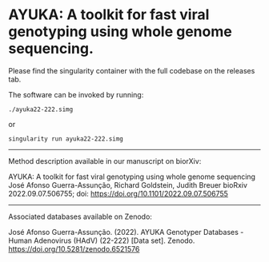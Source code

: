 # AYUKA: A toolkit for fast viral genotyping using whole genome sequencing.


Please find the singularity container with the full codebase on the releases tab. 

The software can be invoked by running:

```./ayuka22-222.simg```

or 

```singularity run ayuka22-222.simg ```
_____________________________________________________________

Method description available in our manuscript on biorXiv:

AYUKA: A toolkit for fast viral genotyping using whole genome sequencing
José Afonso Guerra-Assunção, Richard Goldstein, Judith Breuer
bioRxiv 2022.09.07.506755; doi: https://doi.org/10.1101/2022.09.07.506755

_____________________________________________________________

Associated databases available on Zenodo:

José Afonso Guerra-Assunção. (2022). AYUKA Genotyper Databases - Human Adenovirus (HAdV) (22-222) [Data set]. Zenodo. https://doi.org/10.5281/zenodo.6521576


